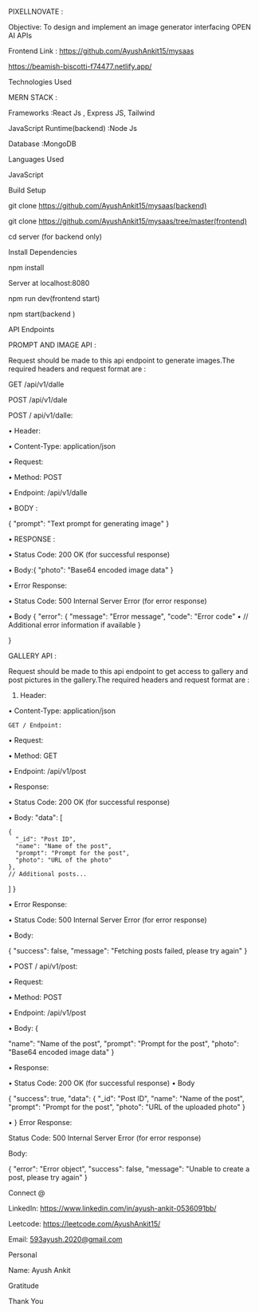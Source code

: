 PIXELLNOVATE  : 

Objective: To design and implement an image generator interfacing OPEN AI APIs


Frontend Link : https://github.com/AyushAnkit15/mysaas  

https://beamish-biscotti-f74477.netlify.app/


Technologies Used 

MERN STACK :  
 
Frameworks  :React Js , Express JS, Tailwind 
 
JavaScript Runtime(backend) :Node Js  
 
Database  :MongoDB 
 
Languages Used 
 
JavaScript

Build Setup 
 
git clone https://github.com/AyushAnkit15/mysaas(backend) 
 
git clone https://github.com/AyushAnkit15/mysaas/tree/master(frontend)

cd server  (for backend only)


Install Dependencies 
 
npm install

Server at localhost:8080 
 
npm run dev(frontend start) 
 
npm start(backend )

API Endpoints

PROMPT AND IMAGE API :  
 
Request should be made to this api endpoint to generate images.The required headers and request format are : 


GET /api/v1/dalle 
 
POST /api/v1/dale

POST / api/v1/dalle: 
 
•	Header: 

•	Content-Type: application/json 

•	Request: 

•	Method: POST 

•	Endpoint: /api/v1/dalle 

•	BODY : 

{
  "prompt": "Text prompt for generating image"
}

•	RESPONSE :  

•	Status Code: 200 OK (for successful response) 

•	Body:{ 
  "photo": "Base64 encoded image data"
} 

•	Error Response:

•	Status Code: 500 Internal Server Error (for error response)


•	Body
{
  "error": {
    "message": "Error message",
    "code": "Error code" 
•	    // Additional error information if available
  }
  
}

GALLERY API : 


Request should be made to this api endpoint to get access to gallery and post pictures in the gallery.The required headers and request format are : 

1.	Header:
   
•	Content-Type: application/json


	GET / Endpoint:

 
•	Request:


•	Method: GET


•	Endpoint: /api/v1/post


•	Response:


•	Status Code: 200 OK (for successful response)


•	Body:  "data": [

    {
      "_id": "Post ID",
      "name": "Name of the post",
      "prompt": "Prompt for the post",
      "photo": "URL of the photo"
    },
    // Additional posts...
  ]
}


•	Error Response:


•	Status Code: 500 Internal Server Error (for error response)


•	Body:

{
  "success": false,
  "message": "Fetching posts failed, please try again"
}


•	POST / api/v1/post:

•	Request:


•	Method: POST


•	Endpoint: /api/v1/post

•	Body: {

  "name": "Name of the post",
  "prompt": "Prompt for the post",
  "photo": "Base64 encoded image data"
}

•	Response:



•	Status Code: 200 OK (for successful response)
•	Body


{
  "success": true,
  "data": {
    "_id": "Post ID",
    "name": "Name of the post",
    "prompt": "Prompt for the post",
    "photo": "URL of the uploaded photo"
  }

  
•	}
Error Response:


Status Code: 500 Internal Server Error (for error response)

Body:




{
  "error": "Error object",
  "success": false,
  "message": "Unable to create a post, please try again"
}






Connect @

LinkedIn: https://www.linkedin.com/in/ayush-ankit-0536091bb/

Leetcode: https://leetcode.com/AyushAnkit15/

Email: 593ayush.2020@gmail.com

Personal

Name: Ayush Ankit

Gratitude

Thank You

